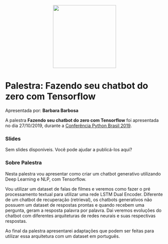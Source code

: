 <p align="center"><img src="../logo_python_brasil_2019-01.svg" width="200"></p>

# Palestra: Fazendo seu chatbot do zero com Tensorflow
Apresentada por: **Barbara Barbosa**


A palestra **Fazendo seu chatbot do zero com Tensorflow** foi apresentada no dia 27/10/2019, durante a [Conferência Python Brasil 2019](http://2019.pythonbrasil.org.br).



### Slides

Sem slides disponíveis. Você pode ajudar a publicá-los aqui?



### Sobre Palestra
Nesta palestra vou apresentar como criar um chatbot generativo utilizando Deep Learning e NLP, com Tensorflow.

Vou utilizar um dataset de falas de filmes e veremos como fazer o pré processamento textual para utilizar uma rede LSTM Dual Encoder. Diferente de um chatbot de recuperação (retrieval), os chatbots generativos não possuem um dataset de respostas prontas e quando recebem uma pergunta, geram a resposta palavra por palavra. Dai veremos evoluções do chatbot com diferentes arquiteturas de redes neurais e suas respectivas respostas.

Ao final da palestra apresentarei adaptações que podem ser feitas para utilizar essa arquitetura com um dataset em português.




